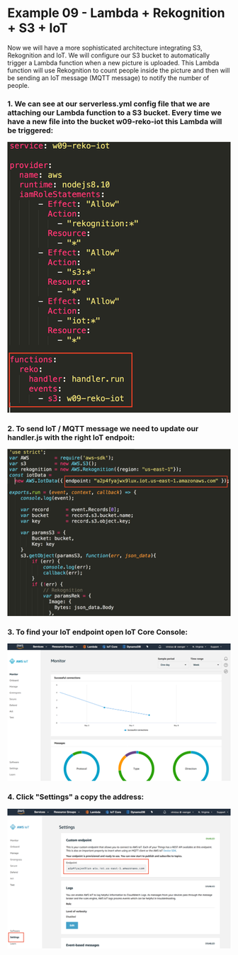 # Example 09 - Lambda + Rekognition + S3 + IoT

Now we will have a more sophisticated architecture integrating S3, Rekognition and IoT. We will configure our S3 bucket to automatically trigger a Lambda function when a new picture is uploaded. This Lambda function will use Rekognition to count people inside the picture and then will be sending an IoT message (MQTT message) to notify the number of people.

### 1. We can see at our serverless.yml config file that we are attaching our Lambda function to a S3 bucket. Every time we have a new file into the bucket w09-reko-iot this Lambda will be triggered:

![image](images/01-ok.png) 

### 2. To send IoT / MQTT message we need to update our handler.js with the right IoT endpoit:

![image](images/02.png) 

### 3. To find your IoT endpoint open IoT Core Console:

![image](images/03.png) 

### 4. Click "Settings" a copy the address:

![image](images/04.png) 



